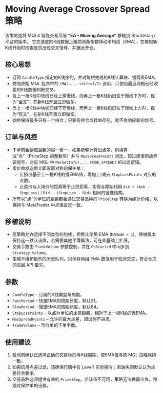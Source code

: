 # Moving Average Crossover Spread 策略

该策略是将 MQL4 智能交易系统 **“EA - Moving Average”** 移植到 StockSharp 平台的版本。
它在选定的K线数据上跟踪两条指数移动平均线（EMA），在每根新K线开始时检查是否出现交叉信号，并据此开仓。

## 核心思想

- 订阅 `CandleType` 指定的K线序列，并对每根完成的K线计算快、慢两条EMA。
- 仿照原始 MQL 程序中的 `iMA(..., shift=1/2)` 调用，只使用最近两根已经收盘的K线数据判断交叉。
- 当上一根K线中快线已经上穿慢线，而再上一根K线仍旧位于慢线下方时，视为“金叉”，在新K线开盘立即做多。
- 当上一根K线中快线已经下穿慢线，而再上一根K线仍旧位于慢线上方时，视为“死叉”，在新K线开盘立即做空。
- 始终保持最多只有一个持仓；只要有持仓或挂单存在，就不会响应新的信号。

## 订单与风控

- 下单前会读取最新的买一卖一，如果能够计算出点差，则换算成“点”（PriceStep 的整数倍）并与 `MaxSpreadPoints` 对比，超过阈值则放弃该信号，对应 MQL 中 `MarketInfo(..., MODE_SPREAD)` 的过滤逻辑。
- 市价单发送后立即设置对称的保护单：
  - 止损价基于上一根K线的慢EMA值，再加上/减去 `StopLossPoints` 对应的点数。
  - 止盈价与入场价的距离等于止损距离，实现与原始代码 `Ask + (Ask - StopLoss)` / `Bid - (StopLoss - Bid)` 相同的镜像结构。
- 所有以“点”为单位的距离都会通过交易品种的 `PriceStep` 转换为绝对价格，以保持与 MetaTrader 中点值设定一致。

## 移植说明

- 原策略允许选择不同类型的均线，但默认使用 EMA (`MAMode = 1`)。移植版本保持这一默认设置，若需要其他平滑算法，可在此基础上扩展。
- 交易手数由 `TradeVolume` 参数控制，并在 `OnStarted` 中同步到 `Strategy.Volume`。
- 策略不维护额外的历史队列，只保存两组 EMA 数值用于检测交叉，符合仓库的高层 API 要求。

## 参数

- `CandleType` – 订阅的K线类型与周期。
- `FastPeriod` – 快速EMA的周期长度，默认21。
- `SlowPeriod` – 慢速EMA的周期长度，默认84。
- `StopLossPoints` – 以点为单位的止损距离，相对于上一根K线的慢EMA。
- `MaxSpreadPoints` – 允许的最大点差，超出则不进场。
- `TradeVolume` – 市价单的下单手数。

## 使用建议

1. 启动前确认已选择正确的交易标的与K线周期，使EMA值与原 MQL 策略保持一致。
2. 如需启用点差过滤，请确保行情中有 Level1 买卖报价；若缺失则默认认为点差符合要求。
3. 交易品种必须提供有效的 `PriceStep`。若该值不可用，策略无法换算点值，将跳过保护单的设置。
